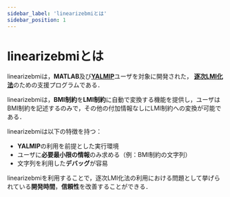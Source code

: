```yaml
---
sidebar_label: 'linearizebmiとは'
sidebar_position: 1
---
```


# linearizebmiとは

linearizebmiは，**MATLAB**及び[**YALMIP**](https://github.com/yalmip/YALMIP)ユーザを対象に開発された，
[**逐次LMI化法**](linearizebmi)のための支援プログラムである．

linearizebmiは，**BMI制約**を**LMI制約**に自動で変換する機能を提供し，ユーザはBMI制約を記述するのみで，その他の付加情報なしにLMI制約への変換が可能である．

linearizebmiは以下の特徴を持つ：
- **YALMIP**の利用を前提とした実行環境
- ユーザに**必要最小限の情報**のみ求める（例：BMI制約の文字列）
- 文字列を利用した**デバッグ**が容易

linearizebmiを利用することで，逐次LMI化法の利用における問題として挙げられている**開発時間**，**信頼性**を改善することができる．


